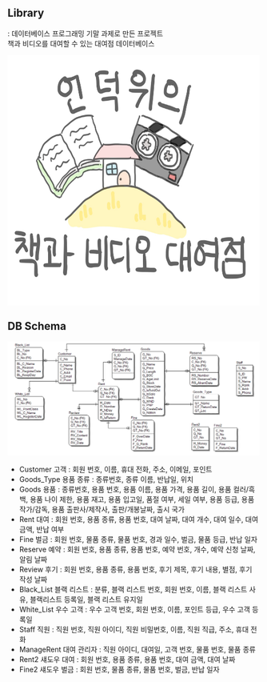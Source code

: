 ## Library
: 데이터베이스 프로그래밍 기말 과제로 만든 프로젝트   
책과 비디오를 대여할 수 있는 대여점 데이터베이스

<img src="Resources/2.png" height="500x" align="center"></img>


## DB Schema
<img src="schema.png"></img>

* Customer 고객 : 회원 번호, 이름, 휴대 전화, 주소, 이메일, 포인트
* Goods_Type 용품 종류 : 종류번호, 종류 이름, 반납일, 위치
* Goods 용품 : 종류번호, 용품 번호, 용품 이름, 용품 가격, 용품 길이, 용품 컬러/흑백, 용품 나이 제한, 용품 재고, 용품 입고일, 품절 여부, 세일 여부, 용품 등급, 용품 작가/감독, 용품 출판사/제작사, 출판/개봉날짜, 출시 국가
* Rent 대여 : 회원 번호, 용품 종류, 용품 번호, 대여 날짜, 대여 개수, 대여 일수, 대여 금액, 반납 여부
* Fine 벌금 : 회원 번호, 물품 종류, 물품 번호, 경과 일수, 벌금, 물품 등급, 반납 일자
* Reserve 예약 : 회원 번호, 용품 종류, 용품 번호, 예약 번호, 개수, 예약 신청 날짜, 알림 날짜
* Review 후기 : 회원 번호, 용품 종류, 용품 번호, 후기 제목, 후기 내용, 별점, 후기 작성 날짜
* Black_List 블랙 리스트 : 분류, 블랙 리스트 번호, 회원 번호, 이름, 블랙 리스트 사유, 블랙리스트 등록일, 블랙 리스트 유지일
* White_List 우수 고객 : 우수 고객 번호, 회원 번호, 이름, 포인트 등급, 우수 고객 등록일
* Staff 직원 : 직원 번호, 직원 아이디, 직원 비밀번호, 이름, 직원 직급, 주소, 휴대 전화
* ManageRent 대여 관리자 : 직원 아이디, 대여일, 고객 번호, 물품 번호, 물품 종류
* Rent2 섀도우 대여 : 회원 번호, 용품 종류, 용품 번호, 대여 금액, 대여 날짜
* Fine2 섀도우 벌금 : 회원 번호, 물품 종류, 물품 번호, 벌금, 반납 일자
